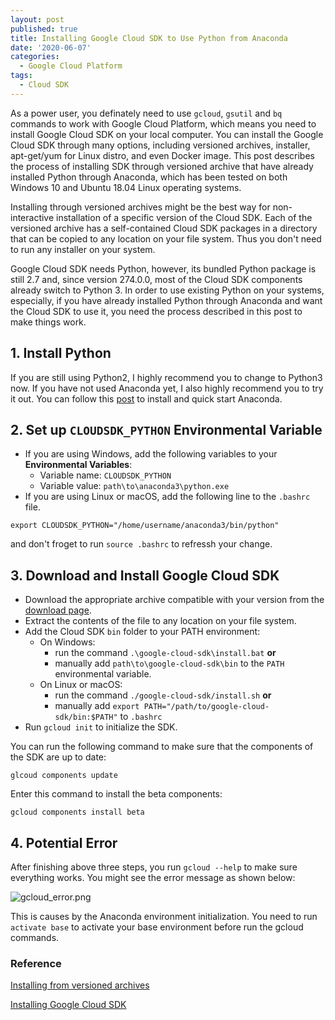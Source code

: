 ```yaml
---
layout: post
published: true
title: Installing Google Cloud SDK to Use Python from Anaconda
date: '2020-06-07'
categories:
  - Google Cloud Platform
tags:
  - Cloud SDK
---
```



As a power user, you definately need to use `gcloud`, `gsutil` and `bq` commands to work with Google Cloud Platform, which means you need to install Google Cloud SDK on your local computer. You can install the Google Cloud SDK through many options, including versioned archives, installer, apt-get/yum for Linux distro, and even Docker image. This post describes the process of installing SDK through versioned archive that have already installed Python through Anaconda, which has been tested on both Windows 10 and Ubuntu 18.04 Linux operating systems.
<!--more-->

Installing through versioned archives might be the best way for non-interactive installation of a specific version of the Cloud SDK. Each of the versioned archive has a self-contained Cloud SDK packages in a directory that can be copied to any location on your file system. Thus you don't need to run any installer on your system.

Google Cloud SDK needs Python, however, its bundled Python package is still 2.7 and, since version 274.0.0, most of the Cloud SDK components already switch to Python 3. In order to use existing Python on your systems, especially, if you have already installed Python through Anaconda and want the Cloud SDK to use it, you need the process described in this post to make things work.

## 1. Install Python

If you are still using Python2, I highly recommend you to change to Python3 now. If you have not used Anaconda yet, I also highly recommend you to try it out. You can follow this [post](http://leifengblog.net/blog/installing-and-managing-python-and-packages-with-anaconda/) to install and quick start Anaconda.

## 2. Set up `CLOUDSDK_PYTHON` Environmental Variable

- If you are using Windows, add the following  variables to your **Environmental Variables**:
    - Variable name: `CLOUDSDK_PYTHON`
    - Variable value: `path\to\anaconda3\python.exe`
- If you are using Linux or macOS, add the following line to the `.bashrc` file.

```
export CLOUDSDK_PYTHON="/home/username/anaconda3/bin/python"
```

and don't froget to run `source .bashrc` to refressh your change.

## 3. Download and Install Google Cloud SDK

- Download the appropriate archive compatible with your version from the [download page](https://cloud.google.com/sdk/docs/downloads-versioned-archives).
- Extract the contents of the file to any location on your file system.
- Add the Cloud SDK `bin` folder to your PATH environment:
    - On Windows:
        - run the command `.\google-cloud-sdk\install.bat` **or**
        - manually add `path\to\google-cloud-sdk\bin` to the `PATH` environmental variable.
    - On Linux or macOS:
        - run the command `./google-cloud-sdk/install.sh` **or**
        - manually add `export PATH="/path/to/google-cloud-sdk/bin:$PATH"` to `.bashrc`
- Run `gcloud init` to initialize the SDK.

You can run the following command to make sure that the components of the SDK are up to date:
```
glcoud components update
```

Enter this command to install the beta components:
```
gcloud components install beta
```

## 4. Potential Error

After finishing above three steps, you run `gcloud --help` to make sure everything works. You might see the error message as shown below:

![gcloud_error.png]({{site.baseurl}}/img/post/gcloud_error.png)


This is causes by the Anaconda environment initialization. You need to run `activate base` to activate your base environment before run the gcloud commands.


### Reference

[Installing from versioned archives](https://cloud.google.com/sdk/docs/downloads-versioned-archives)

[Installing Google Cloud SDK](https://cloud.google.com/sdk/install)
